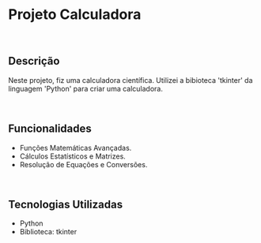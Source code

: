 <h1>Projeto Calculadora</h1><br>

<h2>Descrição</h2>
<p>Neste projeto, fiz uma calculadora científica. Utilizei a bibioteca 'tkinter' da linguagem 'Python' para criar uma calculadora.</p><br>

<h2>Funcionalidades</h2>
<ul>
 <li>Funções Matemáticas Avançadas.</li>
 <li>Cálculos Estatísticos e Matrizes.</i></li>
 <li>Resolução de Equações e Conversões.</li>
</ul><br>

<h2>Tecnologias Utilizadas</h2>
<ul>
 <li>Python</li>
 <li>Biblioteca: tkinter</li>
</ul>
